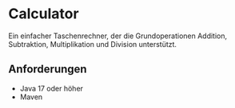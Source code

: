 # Calculator

Ein einfacher Taschenrechner, der die Grundoperationen Addition, Subtraktion, Multiplikation und Division unterstützt.

## Anforderungen

- Java 17 oder höher
- Maven


